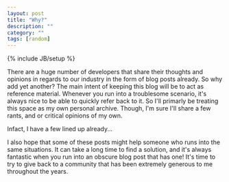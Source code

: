 ```yaml
---
layout: post
title: "Why?"
description: ""
category: ""
tags: [random]
---
```

{% include JB/setup %}
<p>
    There are a huge number of developers that share their thoughts and opinions in regards to our
    industry in the form of blog posts already. So why add yet another? The main intent of keeping this blog will be to act as reference material. Whenever you run into a troublesome scenario, it's always nice to be able to quickly refer back to it. So I'll primarly be treating this space as my own personal archive. Though, I'm sure I'll share a few rants, and or critical opinions of my own.
</p>
<p>
  Infact, I have a few lined up already...
</p>
<p>
	I also hope that some of these posts might help someone who runs into the same situations. It can take a long time to find a solution, and it's always fantastic when you run into an obscure blog post that has one! It's time to try to give back to a community that has been extremely generous to me throughout the years.
</p>